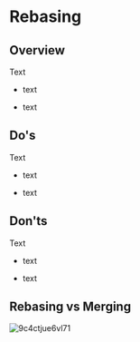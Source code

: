 # Rebasing
## Overview
Text
- text
+ text

## Do's
Text
- text
+ text

## Don'ts
Text
- text
+ text

## Rebasing vs Merging
![9c4ctjue6vl71](https://user-images.githubusercontent.com/79012119/132845480-9913fca6-3b2a-4771-bfc6-8cd1e96e7c10.jpg)
